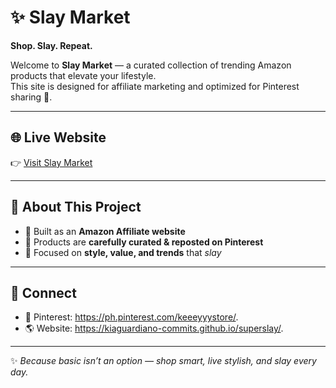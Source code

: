 # ✨ Slay Market  
**Shop. Slay. Repeat.**

Welcome to **Slay Market** — a curated collection of trending Amazon products that elevate your lifestyle.  
This site is designed for affiliate marketing and optimized for Pinterest sharing 💅.

---

## 🌐 Live Website  
👉 [Visit Slay Market](https://kiaguardiano-commits.github.io/superslay/)

---

## 🎯 About This Project  
- 🚀 Built as an **Amazon Affiliate website**  
- 📌 Products are **carefully curated & reposted on Pinterest**  
- 💅 Focused on **style, value, and trends** that *slay*

---

## 🔗 Connect  
- 📌 Pinterest: https://ph.pinterest.com/keeeyyystore/.  
- 🌎 Website: https://kiaguardiano-commits.github.io/superslay/.

---

✨ *Because basic isn’t an option — shop smart, live stylish, and slay every day.*

